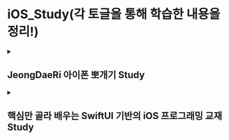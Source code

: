 # iOS_Study(각 토글을 통해 학습한 내용을 정리!)

<details>
  <summary>
    
  ## JeongDaeRi 아이폰 뽀개기 Study
  
  </summary>
    
### 1. [cocoapod 라이브러리를 활용해 lottie 애니메이션을 사용 실습](JeongDaeRi/iOS_Dev/NiceApp_02)
![Simulator Screen Recording - iPhone 15 Pro - 2023-09-29 at 19 51 06](https://github.com/zxl3651/iOS_Study/assets/94293365/55e99f38-ab7d-4c1f-a9d2-dd11f9a1d9af)

* cocoa pod을 이용해 애니메이션 라이브러리인 lottie 애니메이션을 프로젝트에 추가해보기!

### 2. [QR코드 인식 실습](JeongDaeRi/iOS_Dev/QRCodeTutorial_04)
![Simulator Screen Recording - iPhone 15 Pro - 2023-09-29 at 19 46 48](https://github.com/zxl3651/iOS_Study/assets/94293365/61cf280c-1bd5-4963-a348-ca80cc0c01b1)

* 애뮬레이터로 실행해서 QR코드 촬영 시 사진촬영이 안되지만 휴대폰으로 실행 시 정상 작동!

### 3. [if문 활용 실습](JeongDaeRi/iOS_Dev/if_grammer_05)
![Simulator Screen Recording - iPhone 15 Pro - 2023-09-29 at 19 31 51](https://github.com/zxl3651/iOS_Study/assets/94293365/298bf65d-9f37-4282-9f93-0bd474569a01)

* if문을 활용해 화면의 배경색을 바꿔줘보기!

### 4. [구글 애드몹 배너광고 달기 실습](JeongDaeRi/iOS_Dev/MyAdmobTest_06)
![Simulator Screen Recording - iPhone 15 Pro - 2023-09-29 at 21 47 38](https://github.com/zxl3651/iOS_Study/assets/94293365/4f30ad20-4ba4-4a5e-b7af-c2ee3d6c40a1)

* 구글 배너광고를 달아보기! 실제 앱을 출시한 후 admob을 등록하면 테스트 id가 아닌 광고 단위 id를 발급받아 실제로 광고를 할 수 있다!
  -> [ios 사용 과정 확인해보기](https://firebase.google.com/docs/admob/ios/quick-start?hl=ko)

### 5. [비동기 처리 실습](JeongDaeRi/iOS_Dev/CompletionBlock-Tutorial_07)
![Simulator Screen Recording - iPhone 15 Pro - 2023-09-30 at 21 46 29](https://github.com/zxl3651/iOS_Study/assets/94293365/8364511a-fea1-4290-a41c-bb2d99d6346f)

* 비동기 처리에 대해 이해하고 컴플레션 블럭을 통해 실습해보기!
* [Awesome Swift](https://github.com/matteocrippa/awesome-swift#pagination)를 활용해 [KRProgressHUD](https://github.com/krimpedance/KRProgressHUD) 프로그래스바를 사용했다!
* KRProgressHUD.show()를 통해 로딩중인 화면을 보여주고 비동기처리가 끝났을 때 KRProgressHUD.showSuccess()를 통해 로딩을 끝내고 Label의 text를 변경해주었다.

### 6 - 1. [탭바 컨트롤러 - Storyboard를 통한 실습](JeongDaeRi/iOS_Dev/TabBarController_Tutorial_with_storyboard_09)
![Simulator Screen Recording - iPhone 15 Pro - 2023-10-09 at 19 37 45](https://github.com/zxl3651/iOS_Study/assets/94293365/7c5b8f22-cf08-4be0-ab49-865828e4a59a)

* TabBarController를 통해 하단탭으로 화면을 옮기는 실습을 해봤다. 스토리보드를 사용해 간단하게 TabBarController를 생성 후 ViewController를 ctrl키로 연결하면 하단탭에 추가할 수 있다!

### 6 - 2. [탭바 컨트롤러 - Storyboard가 아닌 Code를 통한 실습](JeongDaeRi/iOS_Dev/TabBarController_No_storyboard_10)
![Simulator Screen Recording - iPhone 15 Pro - 2023-10-09 at 20 25 04](https://github.com/zxl3651/iOS_Study/assets/94293365/0b27111c-2926-426d-891f-0c763a7bacc1)

* SceneDelegate의 scene 함수 수정을 통해 코드로 WindowScene을 설정했다. 각 NavigationController를 init 함수로 생성해주고, 각 controller에 Item 설정을 통해 tabBarItem을 설정해서 하단탭에 추가할 수 있다!

</details>

<details>
  <summary>

## 핵심만 골라 배우는 SwiftUI 기반의 iOS 프로그래밍 교재 Study
    
  </summary>

### 1. [23장 SwiftUI 예제 튜토리얼](LikeLion/10.13(금)/SwiftUIDemo)

![Simulator Screen Recording - iPhone 15 Pro - 2023-10-13 at 18 02 16](https://github.com/zxl3651/iOS_Study/assets/94293365/15509dc2-4709-48dd-86a9-ac560a2c6420)

* 기본적인 SwiftUI 에서의 뷰, 수정자, 상태 변수, 몇 가지 기본적인 애니메이션 기술을 사용하여 상호작용하는 간단한 인터페이스 설계해보기!
* 레이아웃에 뷰들을 추가하는 다양한 방법, 상태 프로퍼티 바인딩과 수정자 사용, Spacer 및 Divider를 사용해 구성했다.

  
</details>
